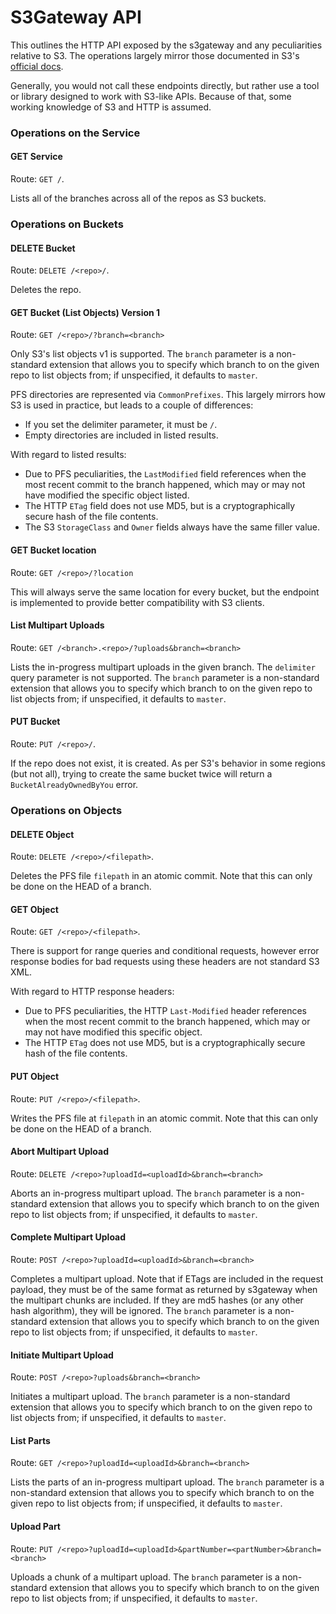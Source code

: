 # S3Gateway API

This outlines the HTTP API exposed by the s3gateway and any peculiarities
relative to S3. The operations largely mirror those documented in S3's
[official docs](https://docs.aws.amazon.com/AmazonS3/latest/API/Welcome.html).

Generally, you would not call these endpoints directly, but rather use a
tool or library designed to work with S3-like APIs. Because of that, some
working knowledge of S3 and HTTP is assumed.

### Operations on the Service

#### GET Service

Route: `GET /`.

Lists all of the branches across all of the repos as S3 buckets.

### Operations on Buckets

#### DELETE Bucket

Route: `DELETE /<repo>/`.

Deletes the repo.

#### GET Bucket (List Objects) Version 1

Route: `GET /<repo>/?branch=<branch>`

Only S3's list objects v1 is supported. The `branch` parameter is a
non-standard extension that allows you to specify which branch to on the given
repo to list objects from; if unspecified, it defaults to `master`.

PFS directories are represented via `CommonPrefixes`. This largely mirrors how
S3 is used in practice, but leads to a couple of differences:
* If you set the delimiter parameter, it must be `/`.
* Empty directories are included in listed results.

With regard to listed results:
* Due to PFS peculiarities, the `LastModified` field references when the most
recent commit to the branch happened, which may or may not have modified the
specific object listed.
* The HTTP `ETag` field does not use MD5, but is a cryptographically secure
hash of the file contents.
* The S3 `StorageClass` and `Owner` fields always have the same filler value.

#### GET Bucket location

Route: `GET /<repo>/?location`

This will always serve the same location for every bucket, but the endpoint is
implemented to provide better compatibility with S3 clients.

#### List Multipart Uploads

Route: `GET /<branch>.<repo>/?uploads&branch=<branch>`

Lists the in-progress multipart uploads in the given branch. The `delimiter`
query parameter is not supported. The `branch` parameter is a non-standard
extension that allows you to specify which branch to on the given repo to
list objects from; if unspecified, it defaults to `master`.

#### PUT Bucket

Route: `PUT /<repo>/`.

If the repo does not exist, it is created. As per S3's behavior in some
regions (but not all), trying to create the same bucket twice will return a
`BucketAlreadyOwnedByYou` error.

### Operations on Objects

#### DELETE Object

Route: `DELETE /<repo>/<filepath>`.

Deletes the PFS file `filepath` in an atomic commit. Note that this can only
be done on the HEAD of a branch.

#### GET Object

Route: `GET /<repo>/<filepath>`.

There is support for range queries and conditional requests, however error
response bodies for bad requests using these headers are not standard S3 XML.

With regard to HTTP response headers:
* Due to PFS peculiarities, the HTTP `Last-Modified` header references when
the most recent commit to the branch happened, which may or may not have
modified this specific object.
* The HTTP `ETag` does not use MD5, but is a cryptographically secure hash of
the file contents.

#### PUT Object

Route: `PUT /<repo>/<filepath>`.

Writes the PFS file at `filepath` in an atomic commit. Note that this can only
be done on the HEAD of a branch.

#### Abort Multipart Upload

Route: `DELETE /<repo>?uploadId=<uploadId>&branch=<branch>`

Aborts an in-progress multipart upload. The `branch` parameter is a
non-standard extension that allows you to specify which branch to on the given
repo to list objects from; if unspecified, it defaults to `master`.

#### Complete Multipart Upload

Route: `POST /<repo>?uploadId=<uploadId>&branch=<branch>`

Completes a multipart upload. Note that if ETags are included in the request
payload, they must be of the same format as returned by s3gateway when the
multipart chunks are included. If they are md5 hashes (or any other hash
algorithm), they will be ignored. The `branch` parameter is a non-standard
extension that allows you to specify which branch to on the given repo to list
objects from; if unspecified, it defaults to `master`.

#### Initiate Multipart Upload

Route: `POST /<repo>?uploads&branch=<branch>`

Initiates a multipart upload. The `branch` parameter is a non-standard
extension that allows you to specify which branch to on the given repo to list
objects from; if unspecified, it defaults to `master`.

#### List Parts

Route: `GET /<repo>?uploadId=<uploadId>&branch=<branch>`

Lists the parts of an in-progress multipart upload. The `branch` parameter is
a non-standard extension that allows you to specify which branch to on the
given repo to list objects from; if unspecified, it defaults to `master`.

#### Upload Part

Route: `PUT /<repo>?uploadId=<uploadId>&partNumber=<partNumber>&branch=<branch>`

Uploads a chunk of a multipart upload. The `branch` parameter is a
non-standard extension that allows you to specify which branch to on the given
repo to list objects from; if unspecified, it defaults to `master`.
